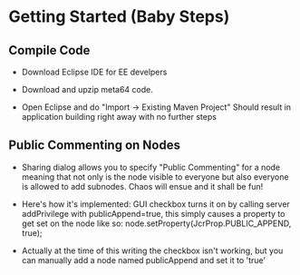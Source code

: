 # Getting Started (Baby Steps)

## Compile Code
* Download Eclipse IDE for EE develpers

* Download and upzip meta64 code.

* Open Eclipse and do "Import -> Existing Maven Project"
  Should result in application building right away with no further steps

## Public Commenting on Nodes

* Sharing dialog allows you to specify "Public Commenting" for a node meaning that not only is the node visible to everyone but also everyone is allowed to add subnodes. Chaos will ensue and it shall be fun!

* Here's how it's implemented: GUI checkbox turns it on by calling server addPrivilege with publicAppend=true, this simply causes a property to get set on the node like so:
node.setProperty(JcrProp.PUBLIC_APPEND, true);

* Actually at the time of this writing the checkbox isn't working, but you can manually add a node named publicAppend and set it to 'true'
